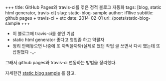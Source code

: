 +++
title: GitHub Pages와 travis-ci를 엮은 정적 블로그 자동화
tags: [blog, static html generator, travis-ci]
slug: static-blog-sample
author: if1live
subtitle: github pages + travis-ci + etc
date: 2014-02-01
url: /posts/static-blog-sample
+++

* 이 블로그에 travis-ci를 붙인 기념
* static html generator 좋다고 영업좀 하고 약팔자
* 정리 안해놓으면 나중에 또 까먹을까봐(실제로 했던 작업 글 쓰면서 다시 했는데 또 삽질했다 -_-

그래서 github pages와 travis-ci 연동하는 방법을 정리했다.

자세한건 [static blog sample](http://static-blog-sample.libsora.so) 를 참고.
